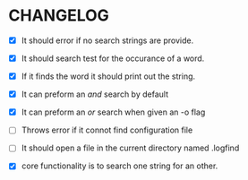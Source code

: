 # CHANGELOG
+ [x] It should error if no search strings are provide.
+ [x] It should search test for the occurance of a word.
+ [x] If it finds the word it should print out the string.
+ [x] It can preform an _and_ search by default
+ [x] It can preform an _or_ search when given an -o flag
+ [ ] Throws error if it connot find configuration file
+ [ ] It should open a file in the current directory named .logfind
+ [x] core functionality is to search one string for an other.

